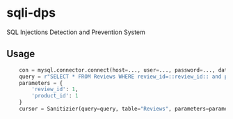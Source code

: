 # sqli-dps
SQL Injections Detection and Prevention System


## Usage
```python
    con = mysql.connector.connect(host=..., user=..., password=..., database=...)
    query = r"SELECT * FROM Reviews WHERE review_id=::review_id:: and product_id=::product_id::"
    parameters = {
        'review_id': 1,
        'product_id': 1
    }
    cursor = Sanitizier(query=query, table="Reviews", parameters=parameters).execute(con)
```
